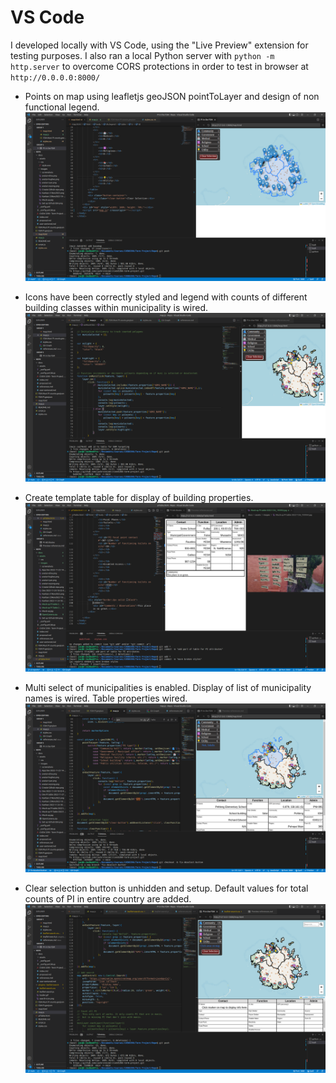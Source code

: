 # VS Code

I developed locally with VS Code, using the "Live Preview" extension for testing purposes. I also ran a local Python server with `python -m http.server` to overcome CORS protections in order to test in browser at `http://0.0.0.0:8000/`

* Points on map using leafletjs geoJSON pointToLayer and design of non functional legend.
![](./assets/images/Dev%202022-11-23%2014-13-42.png)

* Icons have been correctly styled and legend with counts of different building classes within municipality is wired.
![](./assets/images/Dev%202022-11-24%2018-32-45.png)

* Create template table for display of building properties.
![](./assets/images/Dev%20PI%20table%202022-11-27%2010-58-33.png)

* Multi select of municipalities is enabled. Display of list of municipality names is wired. Table properties wired.
![](./assets/images/Dev%20wire%20pi%20table%202022-11-27%2012-14-51.png)

* Clear selection button is unhidden and setup. Default values for total counts of PI in entire country are added.
![](./assets/images/Dev%20search%202022-11-28%2012-10-10.png)
